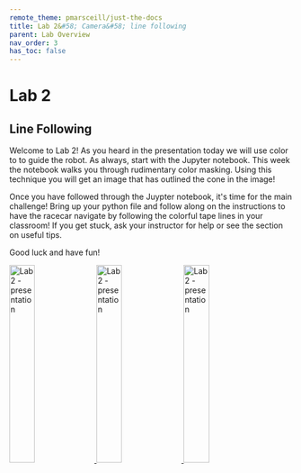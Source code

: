 ```yaml
---
remote_theme: pmarsceill/just-the-docs
title: Lab 2&#58; Camera&#58; line following
parent: Lab Overview
nav_order: 3
has_toc: false
---
```



# Lab 2
## Line Following

Welcome to Lab 2! As you heard in the presentation today we will use color to to guide the robot. As always, start with the Jupyter notebook. This week the notebook walks you through rudimentary color masking. Using this technique you will get an image that has outlined the cone in the image!

Once you have followed through the Juypter notebook, it's time for the main challenge! Bring up your python file and follow along on the instructions to have the racecar navigate by following the colorful tape lines in your classroom! If you get stuck, ask your instructor for help or see the section on useful tips.

Good luck and have fun!

<html>
   <head>
   </head>
   <body>
      <a href="https://drive.google.com/drive/u/1/folders/1it2WGJZ1x4mFQxcKl0SXKlaCdNzMLkO7">
         <img alt="Lab 2 - presentation" src="https://raw.githubusercontent.com/MatthewCalligaro/RacecarWebsite/master/assets/img/extra/github.jpg"
         width="30%" height="30%">
      </a>
   </body>
</html>


<html>
   <head>
   </head>
   <body>
      <a href="https://drive.google.com/drive/u/1/folders/1it2WGJZ1x4mFQxcKl0SXKlaCdNzMLkO7">
         <img alt="Lab 2 - presentation" src="https://raw.githubusercontent.com/MatthewCalligaro/RacecarWebsite/master/assets/img/extra/computer_vision_lab.jpg"
         width="30%" height="30%">
      </a>
   </body>
</html>


<html>
   <head>
   </head>
   <body>
      <a href="https://drive.google.com/drive/u/1/folders/1it2WGJZ1x4mFQxcKl0SXKlaCdNzMLkO7">
         <img alt="Lab 2 - presentation" src="https://raw.githubusercontent.com/MatthewCalligaro/RacecarWebsite/master/assets/img/extra/notes.jpg"
         width="30%" height="30%">
      </a>
   </body>
</html>

